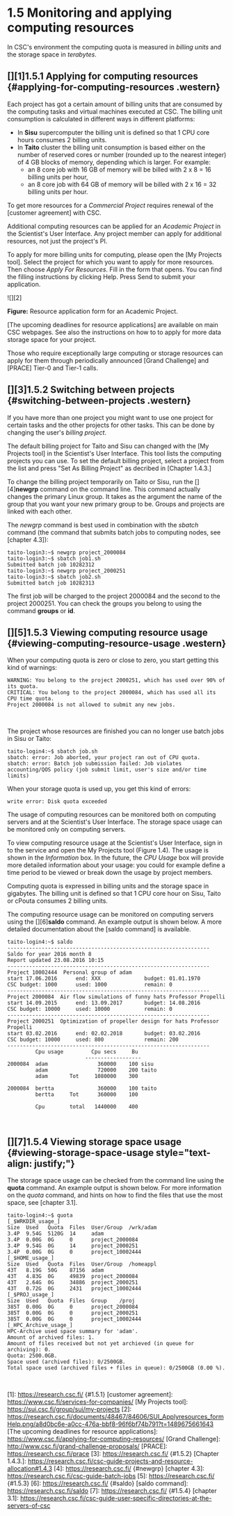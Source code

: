 # 1.5 Monitoring and applying computing resources

In CSC's environment the computing quota is measured in *billing units*
and the storage space in *terabytes*.

## [][1]1.5.1 Applying for computing resources {#applying-for-computing-resources .western}

Each project has got a certain amount of billing units that are consumed
by the computing tasks and virtual machines executed at CSC. The billing
unit consumption is calculated in different ways in different platforms:

-   In **Sisu** supercomputer the billing unit is defined so that 1 CPU
    core hours consumes 2 billing units.
-   In **Taito** cluster the billing unit consumption is based either on
    the number of reserved cores or number (rounded up to the nearest
    integer) of 4 GB blocks of memory, depending which is larger. For
    example:
    -   an 8 core job with 16 GB of memory will be billed with 2 x 8 =
        16 billing units per hour,
    -   an 8 core job with 64 GB of memory will be billed with 2 x 16 =
        32 billing units per hour.

To get more resources for a *Commercial Project* requires renewal of the
[customer agreement] with CSC.

Additional computing resources can be applied for an *Academic Project*
in the Scientist's User Interface. Any project member can apply for
additional resources, not just the project's PI.

To apply for more billing units for computing, please open the [My
Projects tool]. Select the project for which you want to apply for more
resources. Then choose *Apply For Resources*. Fill in the form that
opens. You can find the filling instructions by clicking Help. Press
Send to submit your application.

![][2]

**Figure:** Resource application form for an Academic Project.

[The upcoming deadlines for resource applications] are available on main
CSC webpages. See also the instructions on how to to apply for more data
storage space for your project.

Those who require exceptionally large computing or storage resources can
apply for them through periodically announced [Grand Challenge] and
[PRACE] Tier-0 and Tier-1 calls.

## [][3]1.5.2 Switching between projects {#switching-between-projects .western}

If you have more than one project you might want to use one project for
certain tasks and the other projects for other tasks. This can be done
by changing the user's *billing project*.

The default billing project for Taito and Sisu can changed with the [My
Projects tool] in the Scientist's User Interface. This tool lists the
computing projects you can use. To set the default billing project,
select a project from the list and press "Set As Billing Project" as
decribed in [Chapter 1.4.3.]

To change the billing project temporarily on Taito or Sisu, run the
[][4]**newgrp** command on the command line. This command actually
changes the primary Linux group. It takes as the argument the name of
the group that you want your new primary group to be. Groups and
projects are linked with each other.

The *newgrp* command is best used in combination with the *sbatch*
command (the command that submits batch jobs to computing nodes, see
[chapter 4.3]):

    taito-login3:~$ newgrp project_2000084
    taito-login3:~$ sbatch job1.sh
    Submitted batch job 10282312
    taito-login3:~$ newgrp project_2000251
    taito-login3:~$ sbatch job2.sh
    Submitted batch job 10282313

The first job will be charged to the project 2000084 and the second to
the project 2000251. You can check the groups you belong to using the
command **groups** or **id**.

## [][5]1.5.3 Viewing computing resource usage {#viewing-computing-resource-usage .western}

When your computing quota is zero or close to zero, you start getting
this kind of warnings:

    WARNING: You belong to the project 2000251, which has used over 90% of its quota.
    CRITICAL: You belong to the project 2000084, which has used all its CPU time quota.
    Project 2000084 is not allowed to submit any new jobs.

 

The project whose resources are finished you can no longer use batch
jobs in Sisu or Taito:

    taito-login4:~$ sbatch job.sh
    sbatch: error: Job aborted, your project ran out of CPU quota.
    sbatch: error: Batch job submission failed: Job violates accounting/QOS policy (job submit limit, user's size and/or time limits)

When your storage quota is used up, you get this kind of errors:

    write error: Disk quota exceeded

The usage of computing resources can be monitored both on computing
servers and at the Scientist's User Interface. The storage space usage
can be monitored only on computing servers.

To view computing resource usage at the Scientist's User Interface, sign
in to the service and open the My Projects tool (Figure 1.4). The usage
is shown in the *Information* box. In the future, the *CPU Usage* box
will provide more detailed information about your usage: you could for
example define a time period to be viewed or break down the usage by
project members.

Computing quota is expressed in billing units and the storage space in
gigabytes. The billing unit is defined so that 1 CPU core hour on Sisu,
Taito or cPouta consumes 2 billing units.

The computing resource usage can be monitored on computing servers using
the [][6]**saldo** command. An example output is shown below. A more
detailed documentation about the [saldo command] is available.

    taito-login4:~$ saldo
    -----------------------------------------------------------------
    Saldo for year 2016 month 8
    Report updated 23.08.2016 10:15
    -----------------------------------------------------------------
    Project 10002444  Personal group of adam
    start 17.06.2016      end: XXX              budget: 01.01.1970
    CSC budget: 1000      used: 1000            remain: 0
    -----------------------------------------------------------------
    Project 2000084  Air flow simulations of funny hats Professor Propelli
    start 14.09.2015      end: 13.09.2017       budget: 14.08.2016
    CSC budget: 10000     used: 10000           remain: 0
    -----------------------------------------------------------------
    Project 2000251  Optimization of propeller design for hats Professor Propelli
    start 03.02.2016      end: 02.02.2018       budget: 03.02.2016
    CSC budget: 10000     used: 800             remain: 200
    -----------------------------------------------------------------
             Cpu usage         Cpu secs     Bu
                             ------------------
    2000084  adam                360000    100 sisu
             adam                720000    200 taito
             adam       Tot     1080000    300

    2000084  bertta              360000    100 taito
             bertta     Tot      360000    100

             Cpu        total   1440000    400

 

## [][7]1.5.4 Viewing storage space usage {#viewing-storage-space-usage style="text-align: justify;"}

The storage space usage can be checked from the command line using the
**quota** command. An example output is shown below. For more
information on the *quota* command, and hints on how to find the files
that use the most space, see [chapter 3.1].

    taito-login4:~$ quota
    [_$WRKDIR_usage_]
    Size  Used   Quota  Files  User/Group  /wrk/adam
    3.4P  9.54G  5120G  14     adam
    3.4P  0.00G  0G     0      project_2000084
    3.4P  9.54G  0G     14     project_2000251
    3.4P  0.00G  0G     0      project_10002444
    [_$HOME_usage_]
    Size  Used   Quota  Files  User/Group  /homeappl
    43T   8.19G  50G    87156  adam
    43T   4.83G  0G     49839  project_2000084
    43T   2.64G  0G     34886  project_2000251
    43T   0.72G  0G     2431   project_10002444
    [_$PROJ_usage_]
    Size  Used   Quota  Files  Group    /proj
    385T  0.00G  0G     0      project_2000084
    385T  0.00G  0G     0      project_2000251
    385T  0.00G  0G     0      project_10002444
    [_HPC_Archive_usage_]
    HPC-Archive used space summary for 'adam'.
    Amount of archived files: 1.
    Amount of files received but not yet archieved (in queue for archiving): 0.
    Quota: 2500.0GB.
    Space used (archived files): 0/2500GB.
    Total space used (archived files + files in queue): 0/2500GB (0.00 %).

 

  [1]: https://research.csc.fi/ {#1.5.1}
  [customer agreement]: https://www.csc.fi/services-for-companies/
  [My Projects tool]: https://sui.csc.fi/group/sui/my-projects
  [2]: https://research.csc.fi/documents/48467/84606/SUI_Applyresources_formHelp.png/a8d0bc6e-a0cc-476a-bbf8-96f6bf74b791?t=1489675661643
  [The upcoming deadlines for resource applications]: https://www.csc.fi/applying-for-computing-resources/
  [Grand Challenge]: http://www.csc.fi/grand-challenge-proposals/
  [PRACE]: https://research.csc.fi/prace
  [3]: https://research.csc.fi/ {#1.5.2}
  [Chapter 1.4.3.]: https://research.csc.fi/csc-guide-projects-and-resource-allocation#1.4.3
  [4]: https://research.csc.fi/ {#newgrp}
  [chapter 4.3]: https://research.csc.fi/csc-guide-batch-jobs
  [5]: https://research.csc.fi/ {#1.5.3}
  [6]: https://research.csc.fi/ {#saldo}
  [saldo command]: https://research.csc.fi/saldo
  [7]: https://research.csc.fi/ {#1.5.4}
  [chapter 3.1]: https://research.csc.fi/csc-guide-user-specific-directories-at-the-servers-of-csc

